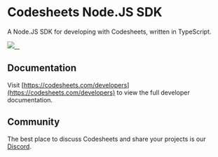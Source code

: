 # Codesheets Node.JS SDK

A Node.JS SDK for developing with Codesheets, written in TypeScript.

<p>
  <a aria-label="Radish Workshop" href="https://codesheets.com">
    <img src="https://img.shields.io/badge/Radish_Workshop-000000?style=for-the-badge">
  </a>
  <a aria-label="NPM version" href="https://www.npmjs.com/package/codesheets">
    <img alt="" src="https://img.shields.io/npm/v/codesheets.svg?style=for-the-badge&labelColor=000000">
  </a>
  <a aria-label="License" href="https://github.com/radishworkshop/codesheets-node/blob/main/LICENSE.md">
    <img alt="" src="https://img.shields.io/npm/l/codesheets.svg?style=for-the-badge&labelColor=000000">
  </a>
  <a aria-label="Join the community on Discord" href="https://codesheets.com/discord">
    <img alt="" src="https://img.shields.io/badge/Join%20the%20community-blueviolet.svg?style=for-the-badge">
  </a>
</p>

## Documentation

Visit [https://codesheets.com/developers](https://codesheets.com/developers) to view the full developer documentation.

## Community

The best place to discuss Codesheets and share your projects is our [Discord](https://www.codesheets.com/discord). 